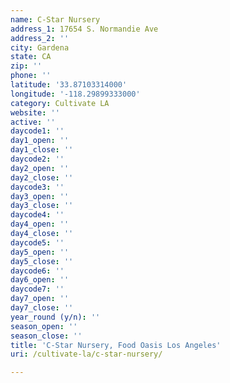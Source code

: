 ```yaml
---
name: C-Star Nursery
address_1: 17654 S. Normandie Ave
address_2: ''
city: Gardena
state: CA
zip: ''
phone: ''
latitude: '33.87103314000'
longitude: '-118.29899333000'
category: Cultivate LA
website: ''
active: ''
daycode1: ''
day1_open: ''
day1_close: ''
daycode2: ''
day2_open: ''
day2_close: ''
daycode3: ''
day3_open: ''
day3_close: ''
daycode4: ''
day4_open: ''
day4_close: ''
daycode5: ''
day5_open: ''
day5_close: ''
daycode6: ''
day6_open: ''
daycode7: ''
day7_open: ''
day7_close: ''
year_round (y/n): ''
season_open: ''
season_close: ''
title: 'C-Star Nursery, Food Oasis Los Angeles'
uri: /cultivate-la/c-star-nursery/

---
```

